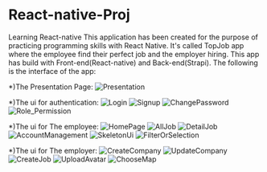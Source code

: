 # React-native-Proj
Learning React-native
This application has been created for the purpose of practicing programming skills with React Native. It's called TopJob app where the employee find their perfect job and the employer hiring. This app has build with Front-end(React-native)
and Back-end(Strapi). The following is the interface of the app: 

*)The Presentation Page:
![Presentation](https://github.com/Sinha2k/React-native-Proj/assets/93465305/d77dbd4f-f4f5-47c5-aeb1-b068f4fc618e)


*)The ui for authentication:
![Login](https://github.com/Sinha2k/React-native-Proj/assets/93465305/13124401-24a1-4279-90b9-64216faf1815)
![Signup](https://github.com/Sinha2k/React-native-Proj/assets/93465305/3fbec1d4-fc1d-42f1-b59a-cf5efacc7e4c)
![ChangePassword](https://github.com/Sinha2k/React-native-Proj/assets/93465305/278789fc-eccf-4876-a420-b4811f531671)
![Role_Permission](https://github.com/Sinha2k/React-native-Proj/assets/93465305/684bebc0-3972-4c1c-a4b6-c18060029f51)


*)The ui for The employee:
![HomePage](https://github.com/Sinha2k/React-native-Proj/assets/93465305/f2543d97-6e1a-4828-b535-f8e2f09686a5)
![AllJob](https://github.com/Sinha2k/React-native-Proj/assets/93465305/c6982eb0-ff18-45a5-b41b-fba3cbeac9cc)
![DetailJob](https://github.com/Sinha2k/React-native-Proj/assets/93465305/0603c232-2b73-4f71-9853-b476ef5aadde)
![AccountManagement](https://github.com/Sinha2k/React-native-Proj/assets/93465305/88f3a8ad-6bb9-4b7b-8798-9beb05582d46)
![SkeletonUi](https://github.com/Sinha2k/React-native-Proj/assets/93465305/a02d7c62-69e5-40b7-beba-8b973eb3284a)
![FilterOrSelection](https://github.com/Sinha2k/React-native-Proj/assets/93465305/4ed81e87-6638-4cc3-b611-5b26357b5097)


*)The ui for The employer:
![CreateCompany](https://github.com/Sinha2k/React-native-Proj/assets/93465305/0157efd8-c8fa-4e65-8646-a4e5b3d66516)
![UpdateCompany](https://github.com/Sinha2k/React-native-Proj/assets/93465305/fc788fb0-c97c-4958-9a5d-eecb3c6151e0)
![CreateJob](https://github.com/Sinha2k/React-native-Proj/assets/93465305/1a49a82a-dc09-4c4c-b880-fdcc7f6c6a88)
![UploadAvatar](https://github.com/Sinha2k/React-native-Proj/assets/93465305/870bf277-775c-493f-92bc-090b7cdd2207)
![ChooseMap](https://github.com/Sinha2k/React-native-Proj/assets/93465305/eae01554-2998-42f8-b28a-f619cd775828)



